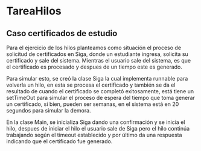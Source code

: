 # TareaHilos

## Caso certificados de estudio 

Para el ejercicio de los hilos planteamos como situación el proceso de solicitud de certificados en Siga, donde un estudiante ingresa, solicita su certificado y sale del sistema. Mientras el usuario sale del sistema, es que el certificado es procesado y despues de un tiempo este es generado.

Para simular esto, se creó la clase Siga la cual implementa runnable para volverla un hilo, en esta se procesa el certificado y también se da el resultado de cuando el certificado se completó exitosamente, está tiene un setTimeOut para simular el proceso de espera del tiempo que toma generar un certificado, si bien, pueden ser semanas, en el sistema está en 20 segundos para simular la demora.

En la clase Main, se inicializa Siga dando una confirmación y se inicia el hilo, despues de iniciar el hilo el usuario sale de Siga pero el hilo continúa trabajando según el timeout establecido y por último da una respuesta indicando que el certificado fue generado.

